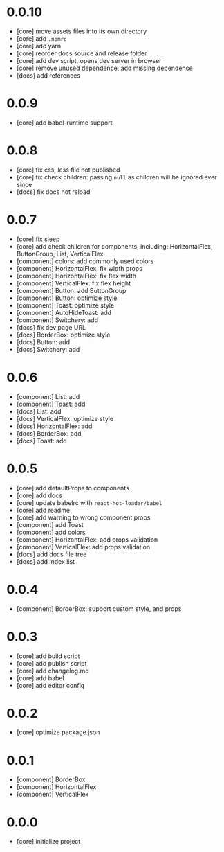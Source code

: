 # 0.0.10

- [core] move assets files into its own directory
- [core] add `.npmrc`
- [core] add yarn
- [core] reorder docs source and release folder
- [core] add dev script, opens dev server in browser
- [core] remove unused dependence, add missing dependence
- [docs] add references

# 0.0.9

- [core] add babel-runtime support

# 0.0.8

- [core] fix css, less file not published
- [core] fix check children: passing `null` as children will be ignored ever since
- [docs] fix docs hot reload

# 0.0.7

- [core] fix sleep
- [core] add check children for components, including: HorizontalFlex, ButtonGroup, List, VerticalFlex
- [component] colors: add commonly used colors
- [component] HorizontalFlex: fix width props
- [component] HorizontalFlex: fix flex width
- [component] VerticalFlex: fix flex height
- [component] Button: add ButtonGroup
- [component] Button: optimize style
- [component] Toast: optimize style
- [component] AutoHideToast: add
- [component] Switchery: add
- [docs] fix dev page URL
- [docs] BorderBox: optimize style
- [docs] Button: add
- [docs] Switchery: add

# 0.0.6

- [component] List: add
- [component] Toast: add
- [docs] List: add
- [docs] VerticalFlex: optimize style
- [docs] HorizontalFlex: add
- [docs] BorderBox: add
- [docs] Toast: add

# 0.0.5

- [core] add defaultProps to components
- [core] add docs
- [core] update babelrc with `react-hot-loader/babel`
- [core] add readme
- [core] add warning to wrong component props
- [component] add Toast
- [component] add colors
- [component] HorizontalFlex: add props validation
- [component] VerticalFlex: add props validation
- [docs] add docs file tree
- [docs] add index list

# 0.0.4

- [component] BorderBox: support custom style, and props

# 0.0.3

- [core] add build script
- [core] add publish script
- [core] add changelog.md
- [core] add babel
- [core] add editor config

# 0.0.2

- [core] optimize package.json

# 0.0.1

- [component] BorderBox
- [component] HorizontalFlex
- [component] VerticalFlex

# 0.0.0

- [core] initialize project

